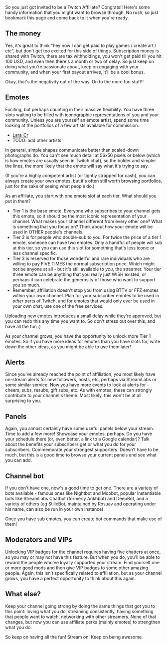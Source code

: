 So you just got invited to be a Twitch Affiliate? Congrats!! Here's some handy
information that you might want to browse through. No rush, so just bookmark
this page and come back to it when you're ready.

The money
---------

Yes, it's great to think "hey now I can get paid to play games / create art /
etc", but don't get too excited for this side of things. Subscription money is
shared with Twitch, there are tax withholdings, you won't get paid till you hit
100 USD, and even then there's a month or two of delay. So just keep on doing
what you're passionate about, keep on engaging with your community, and when
your first payout arrives, it'll be a cool bonus.


Okay, that's the negativity out of the way. On to the more fun stuff!!

Emotes
------

Exciting, but perhaps daunting in their massive flexibility. You have three
slots waiting to be filled with iconographic representations of you and your
community. Unless you are yourself an emote artist, spend some time looking at
the portfolios of a few artists available for commission.

- [Lara_Cr](https://trello.com/b/PoJd0ErX/commissions)
- TODO: add other artists

In general, simple shapes communicate better than scaled-down photographs do.
You can't see much detail at 56x56 pixels or below (which is how emotes are
usually seen in Twitch chat), so the bolder and simpler the lines, the more
likely that the emote will say what it's trying to say.

(If you're a highly competent artist (or tightly strapped for cash), you can
always create your own emotes, but it's often still worth browsing portfolios,
just for the sake of seeing what people do.)

As an affiliate, you start with one emote slot at each tier. What should you
put in them?

- Tier 1 is the base emote. Everyone who subscribes to your channel gets this
  emote, so it should be the most iconic representation of your channel. What
  makes your channel different from every other one? What is something that you
  focus on? Think about how your emote will be used in OTHER people's channels.
- Tier 2 is for people who double-sub to you. For twice the price of a tier 1
  emote, someone can have two emotes. Only a handful of people will sub at this
  tier, so you can use this slot for something that's less iconic or less
  channel specific.
- Tier 3 is reserved for those wonderful and rare individuals who are willing
  to pay FIVE TIMES the normal subscription price. Which might not be anyone at
  all - but it's still available to *you*, the streamer. Your tier three emote
  can be anything that you really just WISH existed, or perhaps it can celebrate
  the generosity of those who want to support you so much.
- Remember, affiliation doesn't stop you from using BTTV or FFZ emotes within
  your own channel. Plan for your subscriber emotes to be used in _other_ parts
  of Twitch, and for emotes that would only ever be used in your own chat, use
  one of the free services.

Uploading new emotes introduces a small delay while they're approved, but you
can redo this any time you want to. So don't stress out over this, and have all
the fun :)

As your channel grows, you have the opportunity to unlock more Tier 1 emotes.
So if you have more ideas for emotes than you have slots for, write down the
other ideas, as you might be able to use them later!

Alerts
------

Since you've already reached the point of affiliation, you most likely have
on-stream alerts for new followers, hosts, etc, perhaps via StreamLabs or some
similar service. Now you have more events to look at alerts for - cheers, subs,
resubs, gift subs, etc. As with emotes, these can strongly contribute to your
channel's theme. Most likely, this won't be at all surprising to you.

Panels
------

Again, you almost certainly have some useful panels below your stream. Time to
add a few more! Showcase your emotes, perhaps. Do you have your schedule there
(or, even better, a link to a Google calendar)? Talk about the benefits your
subscribers get or what you do for your subscribers. Commemorate your strongest
supporters. Doesn't have to be much, but this is a good time to browse your
current panels and see what you can add.

Channel bot
-----------

If you don't have one, now's a good time to get one. There are a variety of
bots available - famous ones like Nightbot and Moobot, popular instantiable
bots like StreamLabs Chatbot (formerly Ankhbot) and DeepBot, and a variety of
others (eg StilleBot, maintained by Rosuav and operating under his name, can
also be run in your own instance).

Once you have sub emotes, you can create bot commands that make use of them!

Moderators and VIPs
-------------------

Unlocking VIP badges for the channel requires having five chatters at once, so
you may or may not have this feature. But when you do, you'll be able to
reward the people who've loyally supported your stream. Find yourself one or
more good mods and then give VIP badges to some other amazing people. Again,
this isn't specifically related to affiliation, but as your channel grows, you
have a perfect opportunity to think about this again.

What else?
----------

Keep your channel going strong by doing the same things that got you to this
point: loving what you do, streaming consistently, having something that people
want to watch, networking with other streamers. None of that changes, but now
you can use affiliate perks (mainly emotes) to strengthen what you do.

So keep on having all the fun! Stream on. Keep on being awesome.
